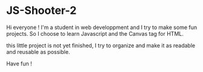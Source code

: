 # JS-Shooter-2

Hi everyone !
I'm a student in web developpment and I try to make some fun projects.
So I choose to learn Javascript and the Canvas tag for HTML.

this little project is not yet finished, I try to organize and make it as readable and reusable as possible.

Have fun !
